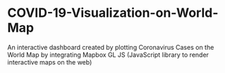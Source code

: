 # COVID-19-Visualization-on-World-Map
An interactive dashboard created by plotting Coronavirus Cases on the World Map by integrating Mapbox GL JS (JavaScript library to render interactive maps on the web)
